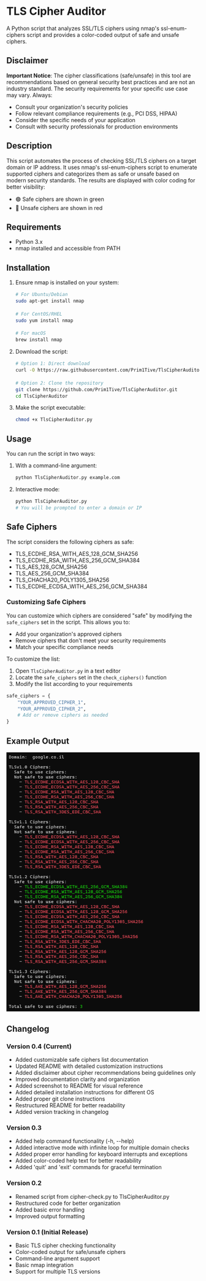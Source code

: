 # TLS Cipher Auditor

A Python script that analyzes SSL/TLS ciphers using nmap's ssl-enum-ciphers script and provides a color-coded output of safe and unsafe ciphers.

## Disclaimer

**Important Notice**: The cipher classifications (safe/unsafe) in this tool are recommendations based on general security best practices and are not an industry standard. The security requirements for your specific use case may vary. Always:
- Consult your organization's security policies
- Follow relevant compliance requirements (e.g., PCI DSS, HIPAA)
- Consider the specific needs of your application
- Consult with security professionals for production environments

## Description

This script automates the process of checking SSL/TLS ciphers on a target domain or IP address. It uses nmap's ssl-enum-ciphers script to enumerate supported ciphers and categorizes them as safe or unsafe based on modern security standards. The results are displayed with color coding for better visibility:
- 🟢 Safe ciphers are shown in green
- 🔴 Unsafe ciphers are shown in red

## Requirements

- Python 3.x
- nmap installed and accessible from PATH

## Installation

1. Ensure nmap is installed on your system:
   ```bash
   # For Ubuntu/Debian
   sudo apt-get install nmap

   # For CentOS/RHEL
   sudo yum install nmap

   # For macOS
   brew install nmap
   ```

2. Download the script:
   ```bash
   # Option 1: Direct download
   curl -O https://raw.githubusercontent.com/Prim1Tive/TlsCipherAuditor/main/TlsCipherAuditor.py
   
   # Option 2: Clone the repository
   git clone https://github.com/Prim1Tive/TlsCipherAuditor.git
   cd TlsCipherAuditor
   ```

3. Make the script executable:
   ```bash
   chmod +x TlsCipherAuditor.py
   ```

## Usage

You can run the script in two ways:

1. With a command-line argument:
   ```bash
   python TlsCipherAuditor.py example.com
   ```

2. Interactive mode:
   ```bash
   python TlsCipherAuditor.py
   # You will be prompted to enter a domain or IP
   ```

## Safe Ciphers

The script considers the following ciphers as safe:
- TLS_ECDHE_RSA_WITH_AES_128_GCM_SHA256
- TLS_ECDHE_RSA_WITH_AES_256_GCM_SHA384
- TLS_AES_128_GCM_SHA256
- TLS_AES_256_GCM_SHA384
- TLS_CHACHA20_POLY1305_SHA256
- TLS_ECDHE_ECDSA_WITH_AES_256_GCM_SHA384

### Customizing Safe Ciphers

You can customize which ciphers are considered "safe" by modifying the `safe_ciphers` set in the script. This allows you to:
- Add your organization's approved ciphers
- Remove ciphers that don't meet your security requirements
- Match your specific compliance needs

To customize the list:
1. Open `TlsCipherAuditor.py` in a text editor
2. Locate the `safe_ciphers` set in the `check_ciphers()` function
3. Modify the list according to your requirements
```python
safe_ciphers = {
    "YOUR_APPROVED_CIPHER_1",
    "YOUR_APPROVED_CIPHER_2",
    # Add or remove ciphers as needed
}
```

## Example Output 
![screenshot](/image/cipher-check-output.png "Optional title")

## Changelog

### Version 0.4 (Current)
- Added customizable safe ciphers list documentation
- Updated README with detailed customization instructions
- Added disclaimer about cipher recommendations being guidelines only
- Improved documentation clarity and organization
- Added screenshot to README for visual reference
- Added detailed installation instructions for different OS
- Added proper git clone instructions
- Restructured README for better readability
- Added version tracking in changelog

### Version 0.3
- Added help command functionality (-h, --help)
- Added interactive mode with infinite loop for multiple domain checks
- Added proper error handling for keyboard interrupts and exceptions
- Added color-coded help text for better readability
- Added 'quit' and 'exit' commands for graceful termination

### Version 0.2
- Renamed script from cipher-check.py to TlsCipherAuditor.py
- Restructured code for better organization
- Added basic error handling
- Improved output formatting

### Version 0.1 (Initial Release)
- Basic TLS cipher checking functionality
- Color-coded output for safe/unsafe ciphers
- Command-line argument support
- Basic nmap integration
- Support for multiple TLS versions